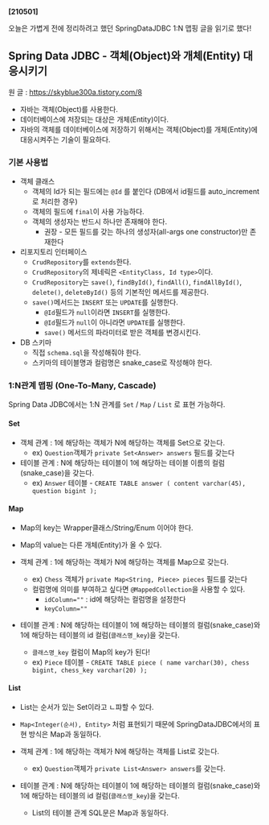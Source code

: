 **[210501]**



오늘은 가볍게 전에 정리하려고 했던 SpringDataJDBC 1:N 맵핑 글을 읽기로 했다!



## Spring Data JDBC - 객체(Object)와 개체(Entity) 대응시키기

원 글 : https://skyblue300a.tistory.com/8

- 자바는 객체(Object)를 사용한다.
- 데이터베이스에 저장되는 대상은 개체(Entity)이다.
- 자바의 객체를 데이터베이스에 저장하기 위해서는 객체(Object)를 개체(Entity)에 대응시켜주는 기술이 필요하다.

### 기본 사용법

- 객체 클래스
  - 객체의 Id가 되는 필드에는 `@Id` 를 붙인다 (DB에서 id필드를 auto_increment로 처리한 경우)
  - 객체의 필드에 `final`이 사용 가능하다.
  - 객체의 생성자는 반드시 하나만 존재해야 한다.
    - 권장 - 모든 필드를 갖는 하나의 생성자(all-args one constructor)만 존재한다
- 리포지토리 인터페이스
  - `CrudRepository`를 `extends`한다.
  - `CrudRepository`의 제네릭은 `<EntityClass, Id type>`이다.
  - `CrudRepository`는 `save()`, `findById()`, `findAll()`, `findAllById()`, `delete()`, `deleteById()` 등의 기본적인 메서드를 제공한다.
  - `save()`메서드는 `INSERT` 또는 `UPDATE`를 실행한다.
    - `@Id`필드가 `null`이라면 `INSERT`를 실행한다.
    - `@Id`필드가 `null`이 아니라면 `UPDATE`를 실행한다.
    - `save()` 메서드의 파라미터로 받은 객체를 변경시킨다.
- DB 스키마
  - 직접 `schema.sql`을 작성해줘야 한다.
  - 스키마의 테이블명과 컬럼명은 snake_case로 작성해야 한다.

### 1:N관계 맵핑 (One-To-Many, Cascade)

Spring Data JDBC에서는 1:N 관계를 `Set` / `Map` / `List` 로 표현 가능하다.

#### Set

- 객체 관계 : 1에 해당하는 객체가 N에 해당하는 객체를 Set으로 갖는다.
  - ex) `Question`객체가 `private Set<Answer> answers` 필드를 갖는다
- 테이블 관계 : N에 해당하는 테이블이 1에 해당하는 테이블 이름의 컬럼(snake_case)을 갖는다.
  - ex) `Answer` 테이블 - `CREATE TABLE answer ( content varchar(45), question bigint );`

#### Map

- Map의 key는 Wrapper클래스/String/Enum 이어야 한다.
- Map의 value는 다른 개체(Entity)가 올 수 있다.

- 객체 관계 : 1에 해당하는 객체가 N에 해당하는 객체를 Map으로 갖는다.
  - ex) `Chess` 객체가 `private Map<String, Piece> pieces` 필드를 갖는다
  - 컬럼명에 의미를 부여하고 싶다면 `@MappedCollection`을 사용할 수 있다.
    - `idColumn=""` : id에 해당하는 컬럼명을 설정한다
    - `keyColumn=""`
- 테이블 관계 : N에 해당하는 테이블이 1에 해당하는 테이블의 컬럼(snake_case)와 1에 해당하는 테이블의 id 컬럼(`클래스명_key`)을 갖는다.
  - `클래스명_key` 컬럼이 Map의 key가 된다!
  - ex) `Piece` 테이블 - `CREATE TABLE piece ( name varchar(30), chess bigint, chess_key varchar(20) );`

#### List

- List는 순서가 있는 Set이라고 ㄴ퍄할 수 있다.
- `Map<Integer(순서), Entity>` 처럼 표현되기 때문에 SpringDataJDBC에서의 표현 방식은 Map과 동일하다.

- 객체 관계 : 1에 해당하는 객체가 N에 해당하는 객체를 List로 갖는다.
  - ex) `Question`객체가 `private List<Answer> answers`를 갖는다.
- 테이블 관계 : N에 해당하는 테이블이 1에 해당하는 테이블의 컬럼(snake_case)와 1에 해당하는 테이블의 id 컬럼(`클래스명_key`)을 갖는다.
  - List의 테이블 관계 SQL문은 Map과 동일하다.